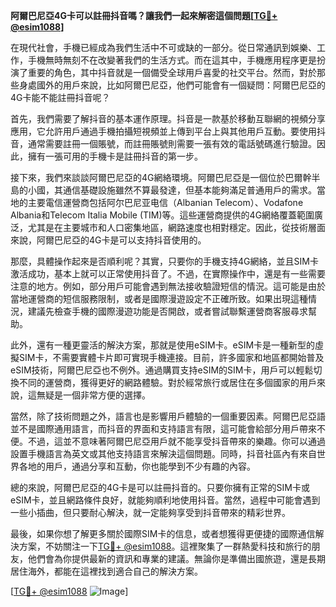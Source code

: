 **阿爾巴尼亞4G卡可以註冊抖音嗎？讓我們一起來解密這個問題[[TG💪+ @esim1088](https://t.me/s/esim1088)]**

在現代社會，手機已經成為我們生活中不可或缺的一部分。從日常通訊到娛樂、工作，手機無時無刻不在改變著我們的生活方式。而在這其中，手機應用程序更是扮演了重要的角色，其中抖音就是一個備受全球用戶喜愛的社交平台。然而，對於那些身處國外的用戶來說，比如阿爾巴尼亞，他們可能會有一個疑問：阿爾巴尼亞的4G卡能不能註冊抖音呢？

首先，我們需要了解抖音的基本運作原理。抖音是一款基於移動互聯網的視頻分享應用，它允許用戶通過手機拍攝短視頻並上傳到平台上與其他用戶互動。要使用抖音，通常需要註冊一個賬號，而註冊賬號則需要一張有效的電話號碼進行驗證。因此，擁有一張可用的手機卡是註冊抖音的第一步。

接下來，我們來談談阿爾巴尼亞的4G網絡環境。阿爾巴尼亞是一個位於巴爾幹半島的小國，其通信基礎設施雖然不算最發達，但基本能夠滿足普通用戶的需求。當地的主要電信運營商包括阿尔巴尼亚电信（Albanian Telecom）、Vodafone Albania和Telecom Italia Mobile (TIM)等。這些運營商提供的4G網絡覆蓋範圍廣泛，尤其是在主要城市和人口密集地區，網路速度也相對穩定。因此，從技術層面來說，阿爾巴尼亞的4G卡是可以支持抖音使用的。

那麼，具體操作起來是否順利呢？其實，只要你的手機支持4G網絡，並且SIM卡激活成功，基本上就可以正常使用抖音了。不過，在實際操作中，還是有一些需要注意的地方。例如，部分用戶可能會遇到無法接收驗證短信的情況。這可能是由於當地運營商的短信服務限制，或者是國際漫遊設定不正確所致。如果出現這種情況，建議先檢查手機的國際漫遊功能是否開啟，或者嘗試聯繫運營商客服尋求幫助。

此外，還有一種更靈活的解決方案，那就是使用eSIM卡。eSIM卡是一種新型的虛擬SIM卡，不需要實體卡片即可實現手機連接。目前，許多國家和地區都開始普及eSIM技術，阿爾巴尼亞也不例外。通過購買支持eSIM的SIM卡，用戶可以輕鬆切換不同的運營商，獲得更好的網路體驗。對於經常旅行或居住在多個國家的用戶來說，這無疑是一個非常方便的選擇。

當然，除了技術問題之外，語言也是影響用戶體驗的一個重要因素。阿爾巴尼亞語並不是國際通用語言，而抖音的界面和支持語言有限，這可能會給部分用戶帶來不便。不過，這並不意味著阿爾巴尼亞用戶就不能享受抖音帶來的樂趣。你可以通過設置手機語言為英文或其他支持語言來解決這個問題。同時，抖音社區內有來自世界各地的用戶，通過分享和互動，你也能學到不少有趣的內容。

總的來說，阿爾巴尼亞的4G卡是可以註冊抖音的。只要你擁有正常的SIM卡或eSIM卡，並且網路條件良好，就能夠順利地使用抖音。當然，過程中可能會遇到一些小插曲，但只要耐心解決，就一定能夠享受到抖音帶來的精彩世界。

最後，如果你想了解更多關於國際SIM卡的信息，或者想獲得更便捷的國際通信解決方案，不妨關注一下[TG💪+ @esim1088](https://t.me/s/esim1088)。這裡聚集了一群熱愛科技和旅行的朋友，他們會為你提供最新的資訊和專業的建議。無論你是準備出國旅遊，還是長期居住海外，都能在這裡找到適合自己的解決方案。

[[TG💪+ @esim1088](https://t.me/s/esim1088) ![Image](https://i.postimg.cc/4NQfJmqS/Snipaste-2025-05-13-00-14-12.png)]
